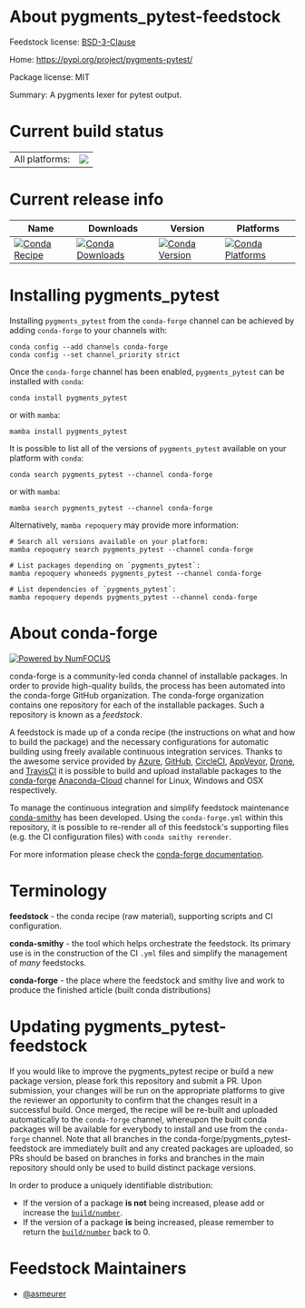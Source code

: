 About pygments_pytest-feedstock
===============================

Feedstock license: [BSD-3-Clause](https://github.com/conda-forge/pygments_pytest-feedstock/blob/main/LICENSE.txt)

Home: https://pypi.org/project/pygments-pytest/

Package license: MIT

Summary: A pygments lexer for pytest output.

Current build status
====================


<table><tr><td>All platforms:</td>
    <td>
      <a href="https://dev.azure.com/conda-forge/feedstock-builds/_build/latest?definitionId=9384&branchName=main">
        <img src="https://dev.azure.com/conda-forge/feedstock-builds/_apis/build/status/pygments_pytest-feedstock?branchName=main">
      </a>
    </td>
  </tr>
</table>

Current release info
====================

| Name | Downloads | Version | Platforms |
| --- | --- | --- | --- |
| [![Conda Recipe](https://img.shields.io/badge/recipe-pygments_pytest-green.svg)](https://anaconda.org/conda-forge/pygments_pytest) | [![Conda Downloads](https://img.shields.io/conda/dn/conda-forge/pygments_pytest.svg)](https://anaconda.org/conda-forge/pygments_pytest) | [![Conda Version](https://img.shields.io/conda/vn/conda-forge/pygments_pytest.svg)](https://anaconda.org/conda-forge/pygments_pytest) | [![Conda Platforms](https://img.shields.io/conda/pn/conda-forge/pygments_pytest.svg)](https://anaconda.org/conda-forge/pygments_pytest) |

Installing pygments_pytest
==========================

Installing `pygments_pytest` from the `conda-forge` channel can be achieved by adding `conda-forge` to your channels with:

```
conda config --add channels conda-forge
conda config --set channel_priority strict
```

Once the `conda-forge` channel has been enabled, `pygments_pytest` can be installed with `conda`:

```
conda install pygments_pytest
```

or with `mamba`:

```
mamba install pygments_pytest
```

It is possible to list all of the versions of `pygments_pytest` available on your platform with `conda`:

```
conda search pygments_pytest --channel conda-forge
```

or with `mamba`:

```
mamba search pygments_pytest --channel conda-forge
```

Alternatively, `mamba repoquery` may provide more information:

```
# Search all versions available on your platform:
mamba repoquery search pygments_pytest --channel conda-forge

# List packages depending on `pygments_pytest`:
mamba repoquery whoneeds pygments_pytest --channel conda-forge

# List dependencies of `pygments_pytest`:
mamba repoquery depends pygments_pytest --channel conda-forge
```


About conda-forge
=================

[![Powered by
NumFOCUS](https://img.shields.io/badge/powered%20by-NumFOCUS-orange.svg?style=flat&colorA=E1523D&colorB=007D8A)](https://numfocus.org)

conda-forge is a community-led conda channel of installable packages.
In order to provide high-quality builds, the process has been automated into the
conda-forge GitHub organization. The conda-forge organization contains one repository
for each of the installable packages. Such a repository is known as a *feedstock*.

A feedstock is made up of a conda recipe (the instructions on what and how to build
the package) and the necessary configurations for automatic building using freely
available continuous integration services. Thanks to the awesome service provided by
[Azure](https://azure.microsoft.com/en-us/services/devops/), [GitHub](https://github.com/),
[CircleCI](https://circleci.com/), [AppVeyor](https://www.appveyor.com/),
[Drone](https://cloud.drone.io/welcome), and [TravisCI](https://travis-ci.com/)
it is possible to build and upload installable packages to the
[conda-forge](https://anaconda.org/conda-forge) [Anaconda-Cloud](https://anaconda.org/)
channel for Linux, Windows and OSX respectively.

To manage the continuous integration and simplify feedstock maintenance
[conda-smithy](https://github.com/conda-forge/conda-smithy) has been developed.
Using the ``conda-forge.yml`` within this repository, it is possible to re-render all of
this feedstock's supporting files (e.g. the CI configuration files) with ``conda smithy rerender``.

For more information please check the [conda-forge documentation](https://conda-forge.org/docs/).

Terminology
===========

**feedstock** - the conda recipe (raw material), supporting scripts and CI configuration.

**conda-smithy** - the tool which helps orchestrate the feedstock.
                   Its primary use is in the construction of the CI ``.yml`` files
                   and simplify the management of *many* feedstocks.

**conda-forge** - the place where the feedstock and smithy live and work to
                  produce the finished article (built conda distributions)


Updating pygments_pytest-feedstock
==================================

If you would like to improve the pygments_pytest recipe or build a new
package version, please fork this repository and submit a PR. Upon submission,
your changes will be run on the appropriate platforms to give the reviewer an
opportunity to confirm that the changes result in a successful build. Once
merged, the recipe will be re-built and uploaded automatically to the
`conda-forge` channel, whereupon the built conda packages will be available for
everybody to install and use from the `conda-forge` channel.
Note that all branches in the conda-forge/pygments_pytest-feedstock are
immediately built and any created packages are uploaded, so PRs should be based
on branches in forks and branches in the main repository should only be used to
build distinct package versions.

In order to produce a uniquely identifiable distribution:
 * If the version of a package **is not** being increased, please add or increase
   the [``build/number``](https://docs.conda.io/projects/conda-build/en/latest/resources/define-metadata.html#build-number-and-string).
 * If the version of a package **is** being increased, please remember to return
   the [``build/number``](https://docs.conda.io/projects/conda-build/en/latest/resources/define-metadata.html#build-number-and-string)
   back to 0.

Feedstock Maintainers
=====================

* [@asmeurer](https://github.com/asmeurer/)

